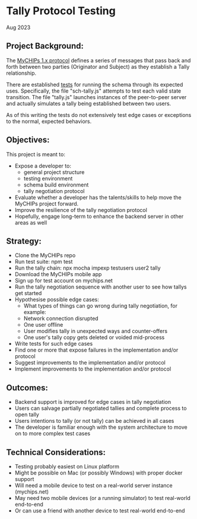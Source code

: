 # Tally Protocol Testing
Aug 2023

## Project Background:
The [MyCHIPs 1.x protocol](../learn-protocol) defines a series of messages that pass back 
and forth between two parties (Originator and Subject) as they establish a Tally relationship.

There are established [tests](../work-testing) for running the schema through its expected uses.
Specifically, the file "sch-tally.js" attempts to test each valid state transition.
The file "tally.js" launches instances of the peer-to-peer server and actually simulates a tally being established between two users.

As of this writing the tests do not extensively test edge cases or exceptions to the normal, expected behaviors.

## Objectives:
This project is meant to:
- Expose a developer to:
  - general project structure
  - testing environment
  - schema build environment
  - tally negotiation protocol
- Evaluate whether a developer has the talents/skills to help move the MyCHIPs project forward.
- Improve the resilience of the tally negotiation protocol
- Hopefully, engage long-term to enhance the backend server in other areas as well

## Strategy:
- Clone the MyCHIPs repo
- Run test suite: npm test
- Run the tally chain: npx mocha impexp testusers user2 tally
- Download the MyCHIPs mobile app
- Sign up for test account on mychips.net
- Run the tally negotiation sequence with another user to see how tallys get started
- Hypothesise possible edge cases:
  - What types of things can go wrong during tally negotiation, for example:
  - Network connection disrupted
  - One user offline
  - User modifies tally in unexpected ways and counter-offers
  - One user's tally copy gets deleted or voided mid-process
- Write tests for such edge cases
- Find one or more that expose failures in the implementation and/or protocol
- Suggest improvements to the implementation and/or protocol
- Implement improvements to the implementation and/or protocol

## Outcomes:
- Backend support is improved for edge cases in tally negotiation
- Users can salvage partially negotiated tallies and complete process to open tally
- Users intentions to tally (or not tally) can be achieved in all cases
- The developer is familiar enough with the system architecture to move on to more complex test cases

## Technical Considerations:
- Testing probably easiest on Linux platform
- Might be possible on Mac (or possibly Windows) with proper docker support
- Will need a mobile device to test on a real-world server instance (mychips.net)
- May need two mobile devices (or a running simulator) to test real-world end-to-end
- Or can use a friend with another device to test real-world end-to-end
